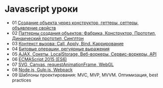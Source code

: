 # Javascript уроки

- 01 [Создание объекта через конструктор, геттеры, сеттеры, объявление свойств](https://github.com/inkorcoder/js-grow-up/tree/master/01)
- 02 [Паттерны создания объектов: Фабрика, Конструктор, Прототип, Динаический прототип, Синглтон](https://github.com/inkorcoder/js-grow-up/tree/master/02)
- 03 [Контекст вызова: Call, Apply, Bind. Каррирование](https://github.com/inkorcoder/js-grow-up/tree/master/03)
- 04 [Битовые операции, регуярные выражения](https://github.com/inkorcoder/js-grow-up/tree/master/04)
- 05 [AJAX, Сокеты, LocalStorage, Веб-воркеры, Сервис-воркеры, API](https://github.com/inkorcoder/js-grow-up/tree/master/05)
- 06 [ECMAScript 2015 (ES6)](https://github.com/inkorcoder/js-grow-up/tree/master/06)
- 07 [SVG, Canvas, requestAnimationFrame, WebGL](https://github.com/inkorcoder/js-grow-up/tree/master/07)
- 08 [Node.js, Gulp.js, Webpack](https://github.com/inkorcoder/js-grow-up/tree/master/08)
- 09 Шаблоны проектирования: MVC, MVP, MVVM. Оптимизация, best practices